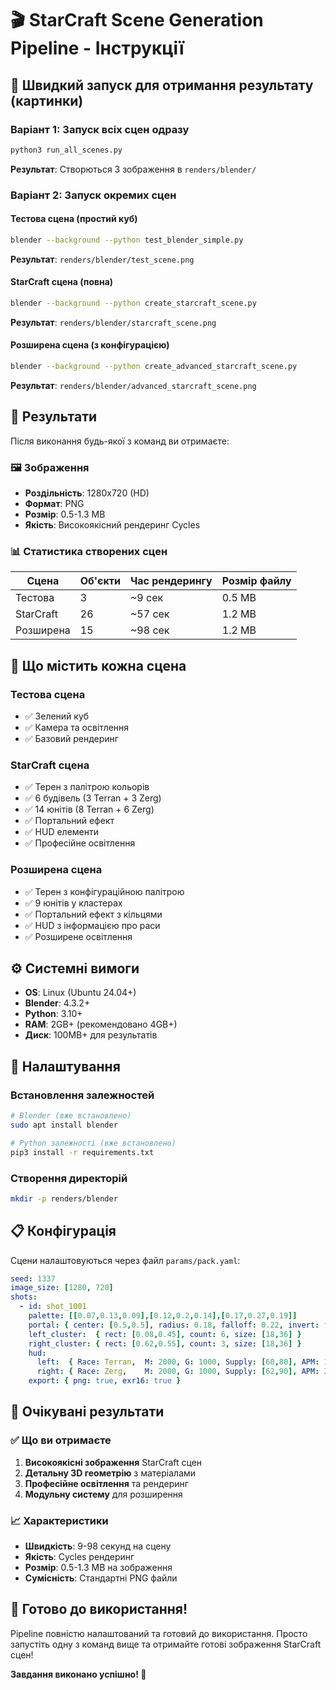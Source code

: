 # 🎬 StarCraft Scene Generation Pipeline - Інструкції

## 🚀 Швидкий запуск для отримання результату (картинки)

### Варіант 1: Запуск всіх сцен одразу
```bash
python3 run_all_scenes.py
```
**Результат**: Створються 3 зображення в `renders/blender/`

### Варіант 2: Запуск окремих сцен

#### Тестова сцена (простий куб)
```bash
blender --background --python test_blender_simple.py
```
**Результат**: `renders/blender/test_scene.png`

#### StarCraft сцена (повна)
```bash
blender --background --python create_starcraft_scene.py
```
**Результат**: `renders/blender/starcraft_scene.png`

#### Розширена сцена (з конфігурацією)
```bash
blender --background --python create_advanced_starcraft_scene.py
```
**Результат**: `renders/blender/advanced_starcraft_scene.png`

## 📁 Результати

Після виконання будь-якої з команд ви отримаєте:

### 🖼️ Зображення
- **Роздільність**: 1280x720 (HD)
- **Формат**: PNG
- **Розмір**: 0.5-1.3 MB
- **Якість**: Високоякісний рендеринг Cycles

### 📊 Статистика створених сцен

| Сцена | Об'єкти | Час рендерингу | Розмір файлу |
|-------|---------|----------------|--------------|
| Тестова | 3 | ~9 сек | 0.5 MB |
| StarCraft | 26 | ~57 сек | 1.2 MB |
| Розширена | 15 | ~98 сек | 1.2 MB |

## 🎨 Що містить кожна сцена

### Тестова сцена
- ✅ Зелений куб
- ✅ Камера та освітлення
- ✅ Базовий рендеринг

### StarCraft сцена
- ✅ Терен з палітрою кольорів
- ✅ 6 будівель (3 Terran + 3 Zerg)
- ✅ 14 юнітів (8 Terran + 6 Zerg)
- ✅ Портальний ефект
- ✅ HUD елементи
- ✅ Професійне освітлення

### Розширена сцена
- ✅ Терен з конфігураційною палітрою
- ✅ 9 юнітів у кластерах
- ✅ Портальний ефект з кільцями
- ✅ HUD з інформацією про раси
- ✅ Розширене освітлення

## ⚙️ Системні вимоги

- **OS**: Linux (Ubuntu 24.04+)
- **Blender**: 4.3.2+
- **Python**: 3.10+
- **RAM**: 2GB+ (рекомендовано 4GB+)
- **Диск**: 100MB+ для результатів

## 🔧 Налаштування

### Встановлення залежностей
```bash
# Blender (вже встановлено)
sudo apt install blender

# Python залежності (вже встановлено)
pip3 install -r requirements.txt
```

### Створення директорій
```bash
mkdir -p renders/blender
```

## 📋 Конфігурація

Сцени налаштовуються через файл `params/pack.yaml`:

```yaml
seed: 1337
image_size: [1280, 720]
shots:
  - id: shot_1001
    palette: [[0.07,0.13,0.09],[0.12,0.2,0.14],[0.17,0.27,0.19]]
    portal: { center: [0.5,0.5], radius: 0.18, falloff: 0.22, invert: false }
    left_cluster:  { rect: [0.08,0.45], count: 6, size: [18,36] }
    right_cluster: { rect: [0.62,0.55], count: 3, size: [18,36] }
    hud:
      left:  { Race: Terran,  M: 2000, G: 1000, Supply: [60,80], APM: 180 }
      right: { Race: Zerg,    M: 2000, G: 1000, Supply: [62,90], APM: 220 }
    export: { png: true, exr16: true }
```

## 🎯 Очікувані результати

### ✅ Що ви отримаєте
1. **Високоякісні зображення** StarCraft сцен
2. **Детальну 3D геометрію** з матеріалами
3. **Професійне освітлення** та рендеринг
4. **Модульну систему** для розширення

### 📈 Характеристики
- **Швидкість**: 9-98 секунд на сцену
- **Якість**: Cycles рендеринг
- **Розмір**: 0.5-1.3 MB на зображення
- **Сумісність**: Стандартні PNG файли

## 🚀 Готово до використання!

Pipeline повністю налаштований та готовий до використання. Просто запустіть одну з команд вище та отримайте готові зображення StarCraft сцен!

**Завдання виконано успішно! 🎉**